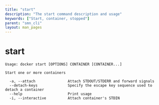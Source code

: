 ```yaml
---
title: "start"
description: "The start command description and usage"
keywords: ["Start, container, stopped"]
parent: "smn_cli"
layout: man_pages
---
```


# start

    Usage: docker start [OPTIONS] CONTAINER [CONTAINER...]

    Start one or more containers

      -a, --attach               Attach STDOUT/STDERR and forward signals
      --detach-keys              Specify the escape key sequence used to detach a container
      --help                     Print usage
      -i, --interactive          Attach container's STDIN
